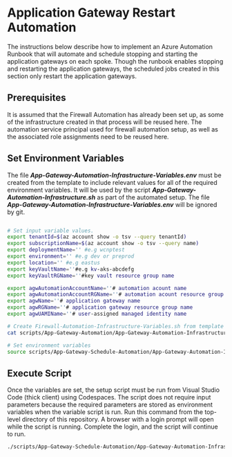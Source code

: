# Application Gateway Restart Automation

The instructions below describe how to implement an Azure Automation Runbook that will automate and schedule stopping and starting the application gateways on each spoke. Though the runbook enables stopping and restarting the application gateways, the scheduled jobs created in this section only restart the application gateways.

## Prerequisites

It is assumed that the Firewall Automation has already been set up, as some of the infrastructure created in that process will be reused here. The automation service principal used for firewall automation setup, as well as the associated role assignments need to be reused here.

## Set Environment Variables

The file ***App-Gateway-Automation-Infrastructure-Variables.env*** must be created from the template to include relevant values for all of the required environment variables. It will be used by the script ***App-Gateway-Automation-Infrastructure.sh*** as part of the automated setup. The file ***App-Gateway-Automation-Infrastructure-Variables.env*** will be ignored by git.

```bash

# Set input variable values.
export tenantId=$(az account show -o tsv --query tenantId)
export subscriptionName=$(az account show -o tsv --query name)
export deploymentName='' #e.g wcnptest
export environment='' #e.g dev or preprod
export location='' #e.g eastus
export keyVaultName=''#e.g kv-aks-abcdefg
export keyVaultRGName=''#key vault resource group name

export agwAutomationAccountName=''# automation acount name
export agwAutomationAccountRGName=''# automation acount resource group name
export agwName=''# application gateway name
export agwRGName=''# application gateway resource group name
export agwUAMIName=''# user-assigned managed identity name

# Create Firewall-Automation-Infrastructure-Variables.sh from template with values from local variables set above.
cat scripts/App-Gateway-Automation/App-Gateway-Automation-Infrastructure-Variables-Template.txt | envsubst > scripts/App-Gateway-Automation/App-Gateway-Automation-Infrastructure-Variables.env

# Set environment variables 
source scripts/App-Gateway-Schedule-Automation/App-Gateway-Automation-Infrastructure-Variables.env

```

## Execute Script

Once the variables are set, the setup script must be run from Visual Studio Code (thick client) using Codespaces. The script does not require input parameters because the required parameters are stored as environment variables when the variable script is run. Run this command from the top-level directory of this repository. A browser with a login prompt will open while the script is running. Complete the login, and the script will continue to run.

```bash
./scripts/App-Gateway-Schedule-Automation/App-Gateway-Automation-Infrastructure.sh
```
